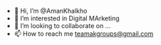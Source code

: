 - 👋 Hi, I’m @AmanKhalkho
- 👀 I’m interested in Digital MArketing
- 💞️ I’m looking to collaborate on ...
- 📫 How to reach me teamakgroups@gmail.com


<!---
AmanKhalkho/AmanKhalkho is a ✨ special ✨ repository because its `README.md` (this file) appears on your GitHub profile.
You can click the Preview link to take a look at your changes.
--->
